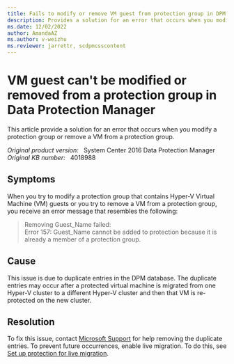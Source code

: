```yaml
---
title: Fails to modify or remove VM guest from protection group in DPM
description: Provides a solution for an error that occurs when you modify a protection group or remove a VM from a protection group.
ms.date: 12/02/2022
author: AmandaAZ
ms.author: v-weizhu
ms.reviewer: jarrettr, scdpmcsscontent
---
```

# VM guest can't be modified or removed from a protection group in Data Protection Manager

This article provide a solution for an error that occurs when you modify a protection group or remove a VM from a protection group.

_Original product version:_ &nbsp; System Center 2016 Data Protection Manager  
_Original KB number:_ &nbsp; 4018988

## Symptoms

When you try to modify a protection group that contains Hyper-V Virtual Machine (VM) guests or you try to remove a VM from a protection group, you receive an error message that resembles the following:

> Removing Guest_Name failed:  
> Error 157: Guest_Name cannot be added to protection because it is already a member of a protection group.

## Cause

This issue is due to duplicate entries in the DPM database. The duplicate entries may occur after a protected virtual machine is migrated from one Hyper-V cluster to a different Hyper-V cluster and then that VM is re-protected on the new cluster.

## Resolution

To fix this issue, contact [Microsoft Support](https://support.microsoft.com/) for help removing the duplicate entries. To prevent future occurrences, enable live migration. To do this, see [Set up protection for live migration](/previous-versions/system-center/system-center-2012-R2/jj656643(v=sc.12)).
